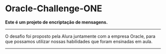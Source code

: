 # Oracle-Challenge-ONE

<strong>Este é um projeto de encriptação de mensagens.</strong> </br><hr>
O desafio foi proposto pela Alura juntamente com a empresa Oracle, para que possamos utilizar nossas habilidades que foram ensinadas em aula.
<hr>
